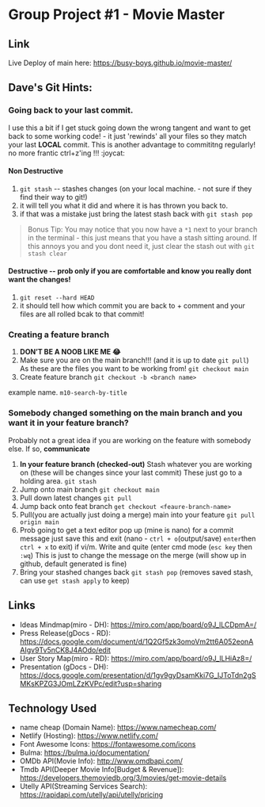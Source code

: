 # Group Project #1 - Movie Master
## Link
Live Deploy of main here: https://busy-boys.github.io/movie-master/

## Dave's Git Hints:
### Going back to your last commit.
I use this a bit if I get stuck going down the wrong tangent and want to get back to some working code! - it just 'rewinds' all your files so they match your last **LOCAL** commit. This is another advantage to commititng regularly! no more frantic ctrl+z'ing !!! :joycat: 

#### Non Destructive
1. `git stash` -- stashes changes (on your local machine. - not sure if they find their way to git!)
2. it will tell you what it did and where it is has thrown you back to.
3. if that was a mistake just bring the latest stash back with `git stash pop`

>Bonus Tip:
You may notice that you now have a `*1` next to your branch in the terminal - this just means that you have a stash sitting around.
If this annoys you and you dont need it, just clear the stash out with `git stash clear`

#### Destructive -- prob only if you are comfortable and know you really dont want the changes! 
1. `git reset --hard HEAD`
2. it should tell how which commit you are back to + comment and your files are all rolled bcak to that commit! 

### Creating a feature branch

1. **DON’T BE A NOOB LIKE ME 😂** 
2. Make sure you are on the main branch!!! (and it is up to date `git pull`) As these are the files you want to be working from! `git checkout main`
3. Create feature branch `git checkout -b <branch name>`

example name. `m10-search-by-title`

### Somebody changed something on the main branch and you want it in your feature branch?
Probably not a great idea if you are working on the feature with somebody else. If so, **communicate** 

1. **In your feature branch (checked-out)** Stash whatever you are working on (these will be changes since your last commit) These just go to a holding area. `git stash`
2. Jump onto main branch `git checkout main`
3. Pull down latest changes `git pull`
4. Jump back onto feat branch `get checkout <feaure-branch-name>`
5. Pull(you are actually just doing a merge) main into your feature `git pull origin main`
6. Prob going to get a text editor pop up (mine is nano) for a commit message just save this and exit (nano - `ctrl + o`(output/save) `enter`then `ctrl + x` to exit) if vi/m. Write and quite (enter cmd mode (`esc key` then `:wq`) This is just to change the message on the merge (will show up in github, default generated is fine)
7.  Bring your stashed changes back `git stash pop` (removes saved stash, can use `get stash apply` to keep)

## Links
- Ideas Mindmap(miro - DH): https://miro.com/app/board/o9J_lLCDpmA=/
- Press Release(gDocs - RD): https://docs.google.com/document/d/1Q2Gf5zk3omoVm2tt6A052eonAAIgv9Tv5nCK8J4AOdo/edit
- User Story Map(miro - RD): https://miro.com/app/board/o9J_lLHiAz8=/
- Presentation (gDocs - DH): https://docs.google.com/presentation/d/1gv9gyDsamKki7G_IJToTdn2gSMKsKPZG3JOmLZzKVPc/edit?usp=sharing

## Technology Used
- name cheap (Domain Name): https://www.namecheap.com/
- Netlify (Hosting): https://www.netlify.com/
- Font Awesome Icons: https://fontawesome.com/icons
- Bulma: https://bulma.io/documentation/
- OMDb API(Movie Info): http://www.omdbapi.com/
- Tmdb API(Deeper Movie Info[Budget & Revenue]): https://developers.themoviedb.org/3/movies/get-movie-details
- Utelly API(Streaming Services Search): https://rapidapi.com/utelly/api/utelly/pricing
